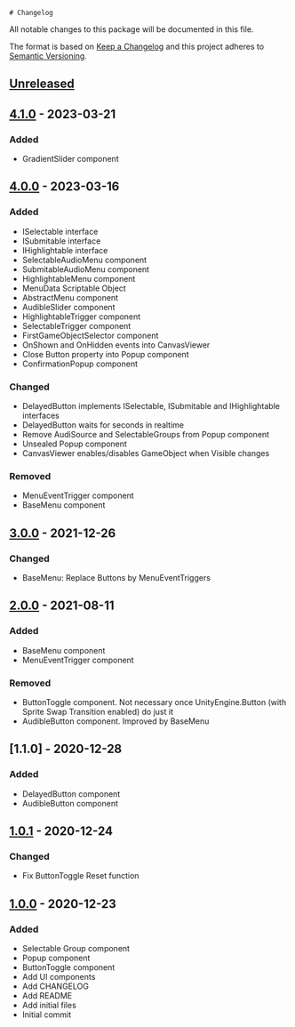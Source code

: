 	# Changelog
All notable changes to this package will be documented in this file.

The format is based on [Keep a Changelog](http://keepachangelog.com/en/1.0.0/)
and this project adheres to [Semantic Versioning](http://semver.org/spec/v2.0.0.html).

## [Unreleased]

## [4.1.0] - 2023-03-21
### Added
- GradientSlider component

## [4.0.0] - 2023-03-16
### Added
- ISelectable interface
- ISubmitable interface
- IHighlightable interface
- SelectableAudioMenu component
- SubmitableAudioMenu component
- HighlightableMenu component
- MenuData Scriptable Object
- AbstractMenu component
- AudibleSlider component
- HighlightableTrigger component
- SelectableTrigger component
- FirstGameObjectSelector component
- OnShown and OnHidden events into CanvasViewer
- Close Button property into Popup component
- ConfirmationPopup component

### Changed
- DelayedButton implements ISelectable, ISubmitable and IHighlightable interfaces
- DelayedButton waits for seconds in realtime
- Remove AudiSource and SelectableGroups from Popup component
- Unsealed Popup component
- CanvasViewer enables/disables GameObject when Visible changes

### Removed
- MenuEventTrigger component
- BaseMenu component

## [3.0.0] - 2021-12-26
### Changed
- BaseMenu: Replace Buttons by MenuEventTriggers

## [2.0.0] - 2021-08-11
### Added
- BaseMenu component
- MenuEventTrigger component

### Removed
- ButtonToggle component. Not necessary once UnityEngine.Button (with Sprite Swap Transition enabled) do just it
- AudibleButton component. Improved by BaseMenu

## [1.1.0] - 2020-12-28
### Added
- DelayedButton component
- AudibleButton component

## [1.0.1] - 2020-12-24
### Changed
- Fix ButtonToggle Reset function

## [1.0.0] - 2020-12-23
### Added
- Selectable Group component
- Popup component
- ButtonToggle component
- Add UI components
- Add CHANGELOG
- Add README
- Add initial files
- Initial commit


[Unreleased]: https://github.com/HyagoOliveira/UI/compare/4.1.0...main
[4.1.0]: https://github.com/HyagoOliveira/UI/tree/4.1.0/
[4.0.0]: https://github.com/HyagoOliveira/UI/tree/4.0.0/
[3.0.0]: https://github.com/HyagoOliveira/UI/tree/3.0.0/
[2.0.0]: https://github.com/HyagoOliveira/UI/tree/2.0.0/
[1.0.1]: https://github.com/HyagoOliveira/UI/tree/1.0.1/
[1.0.0]: https://github.com/HyagoOliveira/UI/tree/1.0.0/